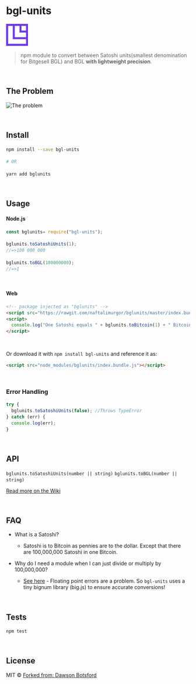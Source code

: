 # bgl-units
<img src="Icon.png" style="height: 60px;"/>

> npm module to convert between Satoshi units(smallest denomination for Bitgesell BGL) and BGL <b>with lightweight precision</b>.

<br>

## The Problem

![The problem](http://i.imgur.com/H1Ck3bF.png)

<br>

## Install

```bash
npm install --save bgl-units

# OR

yarn add bglunits
```

<br>

## Usage

#### Node.js

```js
const bglunits= require("bgl-units");

bglunits.toSatoshiUnits(1);
//=>100 000 000

bglunits.toBGL(100000000);
//=>1
```

<br>

#### Web

```html
<!-- package injected as "bglunits" -->
<script src="https://rawgit.com/naftalimurgor/bglunits/master/index.bundle.js"></script>
<script>
  console.log("One Satoshi equals " + bglunits.toBitcoin(1) + " Bitcoin");
</script>
```

<br>

Or download it with `npm install bgl-units` and reference it as:

```html
<script src="node_modules/bglunits/index.bundle.js"></script>
```

<br>

### Error Handling

```javascript
try {
  bglunits.toSatoshiUnits(false); //Throws TypeError
} catch (err) {
  console.log(err);
}
```

<br>

## API

`bglunits.toSatoshiUnits(number || string)`
`bglunits.toBGL(number || string)`

[Read more on the Wiki](https://github.com/dawsonbotsford/bglunits/blob/master/wiki/index.md)

<br>

## FAQ

- What is a Satoshi?

  - Satoshi is to Bitcoin as pennies are to the dollar. Except that there are 100,000,000 Satoshi in one Bitcoin.

- Why do I need a module when I can just divide or multiply by 100,000,000?
  - [See here](http://repl.it/zlF/4) - Floating point errors are a problem. So `bgl-units` uses a tiny bignum library (big.js) to ensure accurate conversions!

<br>

## Tests

```bash
npm test
```

<br>

## License

MIT © [Forked from: Dawson Botsford](https://dawsbot.com)
